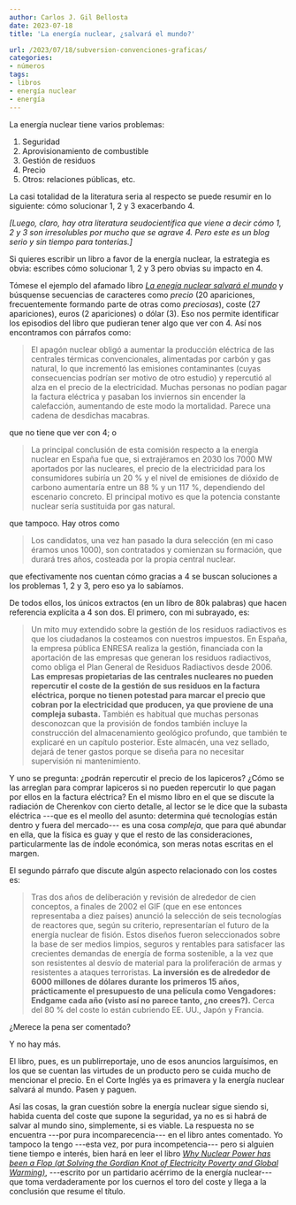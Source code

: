```yaml
---
author: Carlos J. Gil Bellosta
date: 2023-07-18
title: 'La energía nuclear, ¿salvará el mundo?'

url: /2023/07/18/subversion-convenciones-graficas/
categories:
- números
tags:
- libros
- energía nuclear
- energía
---
```


La energía nuclear tiene varios problemas:

1. Seguridad
2. Aprovisionamiento de combustible
3. Gestión de residuos
4. Precio
5. Otros: relaciones públicas, etc.

La casi totalidad de la literatura seria al respecto se puede resumir en lo siguiente: cómo solucionar 1, 2 y 3 exacerbando 4.

_[Luego, claro, hay otra literatura seudocientífica que viene a decir cómo 1, 2 y 3 son irresolubles por mucho que se agrave 4. Pero este es un blog serio y sin tiempo para tonterías.]_

Si quieres escribir un libro a favor de la energía nuclear, la estrategia es obvia: escribes cómo solucionar 1, 2 y 3 pero obvias su impacto en 4.

Tómese el ejemplo del afamado libro
[_La enegía nuclear salvará el mundo_](https://www.goodreads.com/es/book/show/51103229) y búsquense secuencias de caracteres como _precio_ (20 apariciones, frecuentemente formando parte de otras como _preciosas_), coste (27 apariciones), euros (2 apariciones) o dólar (3). Eso nos permite identificar los episodios del libro que pudieran tener algo que ver con 4. Así nos encontramos con párrafos como:

> El apagón nuclear obligó a aumentar la producción eléctrica de las centrales térmicas convencionales, alimentadas por carbón y gas natural, lo que incrementó las emisiones contaminantes (cuyas consecuencias podrían ser motivo de otro estudio) y repercutió al alza en el precio de la electricidad. Muchas personas no podían pagar la factura eléctrica y pasaban los inviernos sin encender la calefacción, aumentando de este modo la mortalidad. Parece una cadena de desdichas macabras.

que no tiene que ver con 4; o

> La principal conclusión de esta comisión respecto a la energía nuclear en España fue que, si extrajéramos en 2030 los 7000 MW aportados por las nucleares, el precio de la electricidad para los consumidores subiría un 20 % y el nivel de emisiones de dióxido de carbono aumentaría entre un 88 % y un 117 %, dependiendo del escenario concreto. El principal motivo es que la potencia constante nuclear sería sustituida por gas natural.

que tampoco. Hay otros como

>  Los candidatos, una vez han pasado la dura selección (en mi caso éramos unos 1000), son contratados y comienzan su formación, que durará tres años, costeada por la propia central nuclear.

que efectivamente nos cuentan cómo gracias a 4 se buscan soluciones a los problemas 1, 2 y 3, pero eso ya lo sabíamos.

De todos ellos, los únicos extractos (en un libro de 80k palabras) que hacen referencia explícita a 4 son dos. El primero, con mi subrayado, es:

>  Un mito muy extendido sobre la gestión de los residuos radiactivos es que los ciudadanos la costeamos con nuestros impuestos. En España, la empresa pública ENRESA realiza la gestión, financiada con la aportación de las empresas que generan los residuos radiactivos, como obliga el Plan General de Residuos Radiactivos desde 2006. **Las empresas propietarias de las centrales nucleares no pueden repercutir el coste de la gestión de sus residuos en la factura eléctrica, porque no tienen potestad para marcar el precio que cobran por la electricidad que producen, ya que proviene de una compleja subasta.** También es habitual que muchas personas desconozcan que la provisión de fondos también incluye la construcción del almacenamiento geológico profundo, que también te explicaré en un capítulo posterior. Este almacén, una vez sellado, dejará de tener gastos porque se diseña para no necesitar supervisión ni mantenimiento.

Y uno se pregunta: ¿podrán repercutir el precio de los lapiceros? ¿Cómo se las arreglan para comprar lapiceros si no pueden repercutir lo que pagan por ellos en la factura eléctrica? En el mismo libro en el que se discute la radiación de Cherenkov con cierto detalle, al lector se le dice que la subasta eléctrica ---que es el meollo del asunto: determina qué tecnologías están dentro y fuera del mercado--- es una cosa _compleja_, que para qué abundar en ella, que la física es guay y que el resto de las consideraciones, particularmente las de índole económica, son meras notas escritas en el margen.

El segundo párrafo que discute algún aspecto relacionado con los costes es:

> Tras dos años de deliberación y revisión de alrededor de cien conceptos, a finales de 2002 el GIF (que en ese entonces representaba a diez países) anunció la selección de seis tecnologías de reactores que, según su criterio, representarían el futuro de la energía nuclear de fisión. Estos diseños fueron seleccionados sobre la base de ser medios limpios, seguros y rentables para satisfacer las crecientes demandas de energía de forma sostenible, a la vez que son resistentes al desvío de material para la proliferación de armas y resistentes a ataques terroristas. **La inversión es de alrededor de 6000 millones de dólares durante los primeros 15 años, prácticamente el presupuesto de una película como Vengadores: Endgame cada año (visto así no parece tanto, ¿no crees?).** Cerca del 80 % del coste lo están cubriendo EE. UU., Japón y Francia.

¿Merece la pena ser comentado?

Y no hay más.

El libro, pues, es un publirreportaje, uno de esos anuncios larguísimos, en los que se cuentan las virtudes de un producto pero se cuida mucho de mencionar el precio. En el Corte Inglés ya es primavera y la energía nuclear salvará al mundo. Pasen y paguen.

Así las cosas, la gran cuestión sobre la energía nuclear sigue siendo si, habida cuenta del coste que supone la seguridad, ya no es si habrá de salvar al mundo sino, simplemente, si es viable. La respuesta no se encuentra ---por pura incomparecencia--- en el libro antes comentado. Yo tampoco la tengo ---esta vez, por pura incompetencia--- pero si alguien tiene tiempo e interés, bien hará en leer el libro
[_Why Nuclear Power has been a Flop (at Solving the Gordian Knot of Electricity Poverty and Global Warming)_](https://www.goodreads.com/book/show/61349843-why-nuclear-power-has-been-a-flop),
---escrito por un partidario acérrimo de la energía nuclear--- que toma verdaderamente por los cuernos el toro del coste y llega a la conclusión que resume el título.